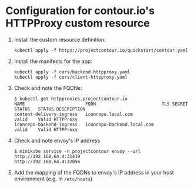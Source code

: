 # Configuration for contour.io's HTTPProxy custom resource

1. Install the custom resource definition:
   
   ```
   kubectl apply -f https://projectcontour.io/quickstart/contour.yaml
   ```

2. Install the manifests for the app:
   
   ```
   kubectl apply -f cors/backend-httpproxy.yaml
   kubectl apply -f cors/client-httpproxy.yaml
   ```

3. Check and note the FQDNs:
   
    ```
    $ kubectl get httpproxies.projectcontour.io 
    NAME                       FQDN                         TLS SECRET   STATUS   STATUS DESCRIPTION
    content-delivery-ingress   iconrepo.local.com                        valid    Valid HTTPProxy
    iconrepo-backend-ingress   iconrepo-backend.local.com                valid    Valid HTTPProxy
    ```

4. Check and note envoy's IP address
   
    ```
    $ minikube service -n projectcontour envoy --url
    http://192.168.64.4:31419
    http://192.168.64.4:32056
    ```

5. Add the mapping of the FQDNs to envoy's IP address in your host environment (e.g. in `/etc/hosts`)
